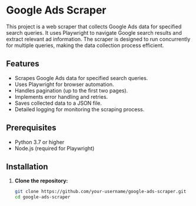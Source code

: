 # Google Ads Scraper

This project is a web scraper that collects Google Ads data for specified search queries. It uses Playwright to navigate Google search results and extract relevant ad information. The scraper is designed to run concurrently for multiple queries, making the data collection process efficient.

## Features

- Scrapes Google Ads data for specified search queries.
- Uses Playwright for browser automation.
- Handles pagination (up to the first two pages).
- Implements error handling and retries.
- Saves collected data to a JSON file.
- Detailed logging for monitoring the scraping process.

## Prerequisites

- Python 3.7 or higher
- Node.js (required for Playwright)

## Installation

1. **Clone the repository:**

   ```sh
   git clone https://github.com/your-username/google-ads-scraper.git
   cd google-ads-scraper
